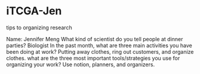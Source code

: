 # iTCGA-Jen
tips to organizing research

Name: Jennifer Meng
What kind of scientist do you tell people at dinner parties? Biologist
In the past month, what are three main activities you have been doing at work? Putting away clothes, ring out customers, and organize clothes.
what are the three most important tools/strategies you use for organizing your work? Use notion, planners, and organizers.

